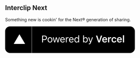 ## Interclip Next

Something new is cookin' for the Next® generation of sharing.

[![Powered by Vercel](public/icons/powered-by-vercel.svg)](https://vercel.com/?utm_source=interclip&utm_campaign=oss)

